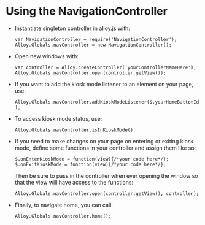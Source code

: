 Using the NavigationController
=============================

* Instantiate singleton controller in alloy.js with: 

	`var NavigationController = require('NavigationController');
	 Alloy.Globals.navController = new NavigationController();`
	
	
* Open new windows with:

	`var controller = Alloy.createController('yourControllerNameHere');`
	`Alloy.Globals.navController.open(controller.getView());`
	 
	 
* If you want to add the kiosk mode listener to an element on your page, use:

	`Alloy.Globals.navController.addKioskModeListener($.yourHomeButtonId);`
	
	
* To access kiosk mode status, use:

	`Alloy.Globals.navController.isInKioskMode()`
	
	
* If you need to make changes on your page on entering or exiting kiosk mode, define some functions in your controller and assign them like so:

	`$.onEnterKioskMode = function(view){/*your code here*/};`
	`$.onExitKioskMode = function(view){/*your code here*/};`

	Then be sure to pass in the controller when ever opening the window so that the view will have access to the functions: 

	`Alloy.Globals.navController.open(controller.getView(), controller);`
	
* Finally, to navigate home, you can call:

	`Alloy.Globals.navController.home();`
	  
	